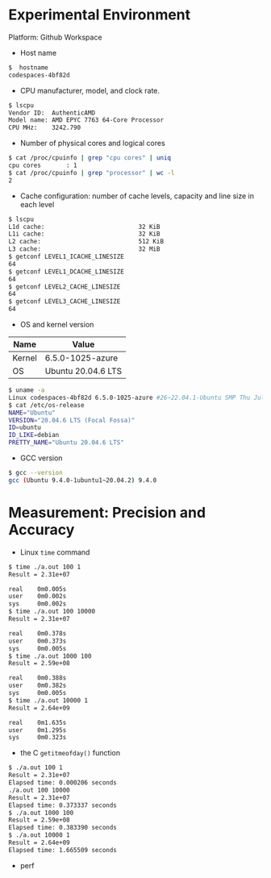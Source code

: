 

Experimental Environment
=
Platform: Github Workspace

- Host name
```bash
$  hostname
codespaces-4bf82d
```
- CPU manufacturer, model, and clock rate.
```bash
$ lscpu
Vendor ID:  AuthenticAMD
Model name: AMD EPYC 7763 64-Core Processor
CPU MHz:    3242.790
```
- Number of physical cores and logical cores
```bash
$ cat /proc/cpuinfo | grep "cpu cores" | uniq
cpu cores       : 1
$ cat /proc/cpuinfo | grep "processor" | wc -l
2
```
- Cache configuration: number of cache levels, capacity and line size in each level
```bash
$ lscpu
L1d cache:                          32 KiB
L1i cache:                          32 KiB
L2 cache:                           512 KiB
L3 cache:                           32 MiB
$ getconf LEVEL1_ICACHE_LINESIZE
64
$ getconf LEVEL1_DCACHE_LINESIZE
64
$ getconf LEVEL2_CACHE_LINESIZE
64
$ getconf LEVEL3_CACHE_LINESIZE
64
```
- OS and kernel version  

| Name | Value |
|--|--|
| Kernel | 6.5.0-1025-azure |  
| OS | Ubuntu 20.04.6 LTS |
```bash
$ uname -a
Linux codespaces-4bf82d 6.5.0-1025-azure #26~22.04.1-Ubuntu SMP Thu Jul 11 22:33:04 UTC 2024 x86_64 x86_64 x86_64 GNU/Linux
$ cat /etc/os-release
NAME="Ubuntu"
VERSION="20.04.6 LTS (Focal Fossa)"
ID=ubuntu
ID_LIKE=debian
PRETTY_NAME="Ubuntu 20.04.6 LTS"
```
- GCC version
```bash
$ gcc --version
gcc (Ubuntu 9.4.0-1ubuntu1~20.04.2) 9.4.0
```

Measurement: Precision and Accuracy
=
- Linux `time` command  

```bash
$ time ./a.out 100 1
Result = 2.31e+07

real    0m0.005s
user    0m0.002s
sys     0m0.002s
$ time ./a.out 100 10000
Result = 2.31e+07

real    0m0.378s
user    0m0.373s
sys     0m0.005s
$ time ./a.out 1000 100
Result = 2.59e+08

real    0m0.388s
user    0m0.382s
sys     0m0.005s
$ time ./a.out 10000 1
Result = 2.64e+09

real    0m1.635s
user    0m1.295s
sys     0m0.323s
```
- the C `getitmeofday()` function
```bash
$ ./a.out 100 1
Result = 2.31e+07
Elapsed time: 0.000206 seconds
./a.out 100 10000
Result = 2.31e+07
Elapsed time: 0.373337 seconds
$ ./a.out 1000 100
Result = 2.59e+08
Elapsed time: 0.383390 seconds
$ ./a.out 10000 1
Result = 2.64e+09
Elapsed time: 1.665509 seconds
```
- perf